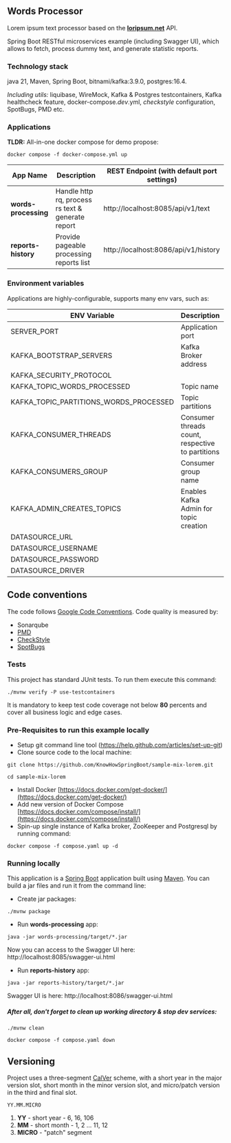 ## Words Processor

Lorem ipsum text processor based on the **[loripsum.net](https://loripsum.net/)** API.

Spring Boot RESTful microservices example (including Swagger UI), which allows to fetch, process dummy text,
and generate statistic reports.

### Technology stack

java 21, Maven, Spring Boot, bitnami/kafka:3.9.0, postgres:16.4.

_Including utils:_ liquibase, WireMock, Kafka & Postgres testcontainers, Kafka healthcheck feature, docker-compose._dev_.yml,
_checkstyle_ configuration, SpotBugs, PMD etc.

### Applications

**TLDR:** All-in-one docker compose for demo propose:

`docker compose -f docker-compose.yml up`

| App Name             | Description                                       | REST Endpoint (with default port settings) |
| -------------------- | ------------------------------------------------- | ------------------------------------------ |
| **words-processing** | Handle http rq, process rs text & generate report | http://localhost:8085/api/v1/text          |
| **reports-history**  | Provide pageable processing reports list          | http://localhost:8086/api/v1/history       |

### Environment variables

Applications are highly-configurable, supports many env vars, such as:

| ENV Variable                           | Description                                         | Default Value                             |
| -------------------------------------- | --------------------------------------------------- | ----------------------------------------- |
| SERVER_PORT                            | Application port                                    | 8085, 8086                                |
| KAFKA_BOOTSTRAP_SERVERS                | Kafka Broker address                                | localhost:9092                            |
| KAFKA_SECURITY_PROTOCOL                |                                                     | PLAINTEXT                                 |
| KAFKA_TOPIC_WORDS_PROCESSED            | Topic name                                          | words.processed                           |
| KAFKA_TOPIC_PARTITIONS_WORDS_PROCESSED | Topic partitions                                    | 4                                         |
| KAFKA_CONSUMER_THREADS                 | Consumer threads count,<br>respective to partitions | 4                                         |
| KAFKA_CONSUMERS_GROUP                  | Consumer group name                                 | reports-history                           |
| KAFKA_ADMIN_CREATES_TOPICS             | Enables Kafka Admin for topic creation              | true                                      |
| DATASOURCE_URL                         |                                                     | jdbc:postgresql://localhost:5432/lorem_db |
| DATASOURCE_USERNAME                    |                                                     | postgres                                  |
| DATASOURCE_PASSWORD                    |                                                     | postgres                                  |
| DATASOURCE_DRIVER                      |                                                     | org.postgresql.Driver                     |

## Code conventions

The code follows [Google Code Conventions](https://google.github.io/styleguide/javaguide.html). Code
quality is measured by:

- Sonarqube
- [PMD](https://pmd.github.io/)
- [CheckStyle](https://checkstyle.sourceforge.io/)
- [SpotBugs](https://spotbugs.github.io/)

### Tests

This project has standard JUnit tests. To run them execute this command:

```
./mvnw verify -P use-testcontainers
```

It is mandatory to keep test code coverage not below **80** percents and cover all business logic and edge cases.

### Pre-Requisites to run this example locally

- Setup git command line tool (https://help.github.com/articles/set-up-git)
- Clone source code to the local machine:

```
git clone https://github.com/KnowHowSpringBoot/sample-mix-lorem.git

cd sample-mix-lorem
```

- Install Docker [https://docs.docker.com/get-docker/](https://docs.docker.com/get-docker/)
- Add new version of Docker Compose [https://docs.docker.com/compose/install/](https://docs.docker.com/compose/install/)
- Spin-up single instance of Kafka broker, ZooKeeper and Postgresql by running command:

```
docker compose -f compose.yaml up -d
```

### Running locally

This application is a [Spring Boot](https://spring.io/guides/gs/spring-boot) application built
using [Maven](https://spring.io/guides/gs/maven/). You can build a jar files and run it from the command line:

- Create jar packages:

```
./mvnw package
```

- Run **words-processing** app:

```
java -jar words-processing/target/*.jar
```

Now you can access to the Swagger UI here: http://localhost:8085/swagger-ui.html

- Run **reports-history** app:

```
java -jar reports-history/target/*.jar
```

Swagger UI is here: http://localhost:8086/swagger-ui.html

##### After all, don't forget to clean up working directory & stop dev services:

```
./mvnw clean
```

```
docker compose -f compose.yaml down
```

## Versioning

Project uses a three-segment [CalVer](https://calver.org/) scheme, with a short year in the major version slot, short month in the minor version slot, and micro/patch version in the third
and final slot.

```
YY.MM.MICRO
```

1. **YY** - short year - 6, 16, 106
1. **MM** - short month - 1, 2 ... 11, 12
1. **MICRO** - "patch" segment
